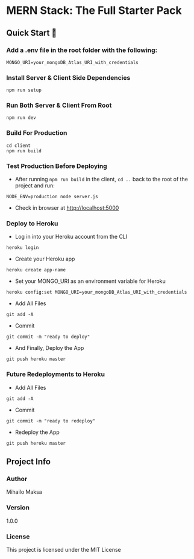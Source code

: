 # MERN Stack: The Full Starter Pack

## Quick Start 🚀

### Add a .env file in the root folder with the following:

`MONGO_URI=your_mongoDB_Atlas_URI_with_credentials`

### Install Server & Client Side Dependencies

`npm run setup`

### Run Both Server & Client From Root

`npm run dev`

### Build For Production

```
cd client
npm run build
```

### Test Production Before Deploying

- After running `npm run build` in the client, `cd ..` back to the root of the project and run:

`NODE_ENV=production node server.js`

- Check in browser at [http://localhost:5000](http://localhost:5000)

### Deploy to Heroku

- Log in into your Heroku account from the CLI

`heroku login`

- Create your Heroku app

`heroku create app-name`

- Set your MONGO_URI as an environment variable for Heroku

`heroku config:set MONGO_URI=your_mongoDB_Atlas_URI_with_credentials`

- Add All Files

`git add -A`

- Commit

`git commit -m "ready to deploy"`

- And Finally, Deploy the App

`git push heroku master`

### Future Redeployments to Heroku

- Add All Files

`git add -A`

- Commit

`git commit -m "ready to redeploy"`

- Redeploy the App

`git push heroku master`

## Project Info

### Author

Mihailo Maksa

### Version

1.0.0

### License

This project is licensed under the MIT License

